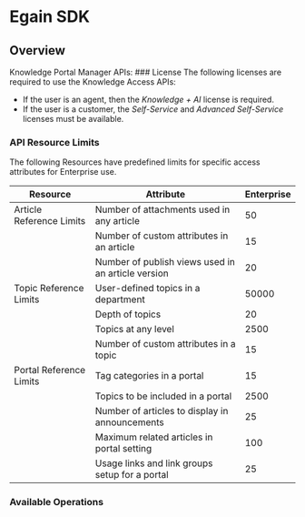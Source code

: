 # Egain SDK

## Overview

Knowledge Portal Manager APIs: ### License
  The following licenses are required to use the Knowledge Access APIs:
  * If the user is an agent, then the *Knowledge + AI* license is required.
  * If the user is a customer, the *Self-Service* and *Advanced Self-Service* licenses must be available.
### API Resource Limits
The following Resources have predefined limits for specific access attributes for Enterprise use.

| Resource | Attribute | Enterprise
| ---------------- | ---------------------------- | ----------
| Article Reference Limits |Number of attachments used in any article | 50
|  |Number of custom attributes in an article | 15
|  |Number of publish views used in an article version | 20
| Topic Reference Limits |User-defined topics in a department| 50000
|  |Depth of topics  | 20
|  |Topics at any level | 2500
|  |Number of custom attributes in a topic | 15
| Portal Reference Limits | Tag categories in a portal | 15
|  |Topics to be included in a portal | 2500
|  |Number of articles to display in announcements | 25
|  |Maximum related articles in portal setting | 100
|  |Usage links and link groups setup for a portal | 25
    
      


### Available Operations
